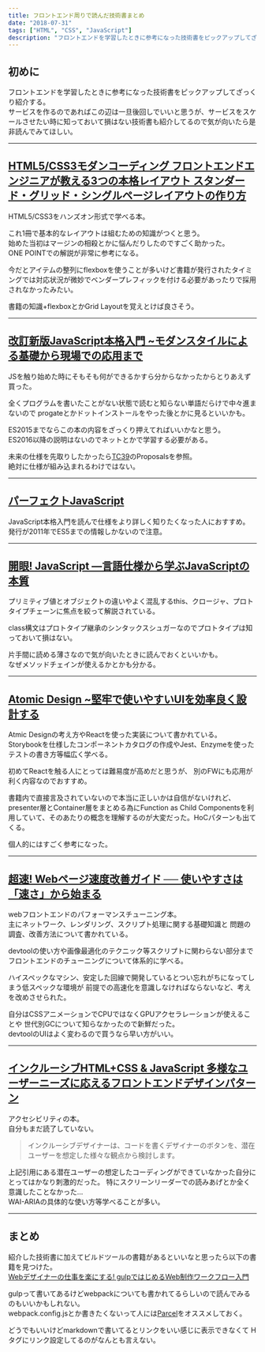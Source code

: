 ```yaml
---
title: フロントエンド周りで読んだ技術書まとめ
date: "2018-07-31"
tags: ["HTML", "CSS", "JavaScript"]
description: "フロントエンドを学習したときに参考になった技術書をピックアップしてざっくり紹介する。"
---
```


## 初めに

フロントエンドを学習したときに参考になった技術書をピックアップしてざっくり紹介する。  
サービスを作るのであればこの辺は一旦後回しでいいと思うが、サービスをスケールさせたい時に知っておいて損はない技術書も紹介してるので気が向いたら是非読んでみてほしい。

***

## [HTML5/CSS3モダンコーディング フロントエンドエンジニアが教える3つの本格レイアウト スタンダード・グリッド・シングルページレイアウトの作り方](https://www.amazon.co.jp/HTML5-CSS3%E3%83%A2%E3%83%80%E3%83%B3%E3%82%B3%E3%83%BC%E3%83%87%E3%82%A3%E3%83%B3%E3%82%B0-%E3%83%95%E3%83%AD%E3%83%B3%E3%83%88%E3%82%A8%E3%83%B3%E3%83%89%E3%82%A8%E3%83%B3%E3%82%B8%E3%83%8B%E3%82%A2%E3%81%8C%E6%95%99%E3%81%88%E3%82%8B3%E3%81%A4%E3%81%AE%E6%9C%AC%E6%A0%BC%E3%83%AC%E3%82%A4%E3%82%A2%E3%82%A6%E3%83%88-%E3%82%B9%E3%82%BF%E3%83%B3%E3%83%80%E3%83%BC%E3%83%89%E3%83%BB%E3%82%B0%E3%83%AA%E3%83%83%E3%83%89%E3%83%BB%E3%82%B7%E3%83%B3%E3%82%B0%E3%83%AB%E3%83%9A%E3%83%BC%E3%82%B8%E3%83%AC%E3%82%A4%E3%82%A2%E3%82%A6%E3%83%88%E3%81%AE%E4%BD%9C%E3%82%8A%E6%96%B9-%E5%90%89%E7%94%B0%E7%9C%9F%E9%BA%BB-ebook/dp/B0176GNY26)


HTML5/CSS3をハンズオン形式で学べる本。

これ1冊で基本的なレイアウトは組むための知識がつくと思う。  
始めた当初はマージンの相殺とかに悩んだりしたのですごく助かった。  
ONE POINTでの解説が非常に参考になる。

今だとアイテムの整列にflexboxを使うことが多いけど書籍が発行されたタイミングでは対応状況が微妙でベンダープレフィックを付ける必要があったりで採用されなかったみたい。  

書籍の知識+flexboxとかGrid Layoutを覚えとけば良さそう。

***

## [改訂新版JavaScript本格入門 ~モダンスタイルによる基礎から現場での応用まで](https://www.amazon.co.jp/%E6%94%B9%E8%A8%82%E6%96%B0%E7%89%88JavaScript%E6%9C%AC%E6%A0%BC%E5%85%A5%E9%96%80-%EF%BD%9E%E3%83%A2%E3%83%80%E3%83%B3%E3%82%B9%E3%82%BF%E3%82%A4%E3%83%AB%E3%81%AB%E3%82%88%E3%82%8B%E5%9F%BA%E7%A4%8E%E3%81%8B%E3%82%89%E7%8F%BE%E5%A0%B4%E3%81%A7%E3%81%AE%E5%BF%9C%E7%94%A8%E3%81%BE%E3%81%A7-%E5%B1%B1%E7%94%B0-%E7%A5%A5%E5%AF%9B-ebook/dp/B01LYO6C1N/ref=la_B004LR8730_1_1?s=books&ie=UTF8&qid=1533037295&sr=1-1)

JSを触り始めた時にそもそも何ができるかすら分からなかったからとりあえず買った。  

全くプログラムを書いたことがない状態で読むと知らない単語だらけで中々進まないので
progateとかドットインストールをやった後とかに見るといいかも。  

ES2015までならこの本の内容をざっくり押えてればいいかなと思う。  
ES2016以降の説明はないのでネットとかで学習する必要がある。  

未来の仕様を先取りしたかったら[TC39](https://github.com/tc39/proposals "TC39")のProposalsを参照。  
絶対に仕様が組み込まれるわけではない。

***

## [パーフェクトJavaScript](https://www.amazon.co.jp/%E3%83%91%E3%83%BC%E3%83%95%E3%82%A7%E3%82%AF%E3%83%88JavaScript-PERFECT-4-%E4%BA%95%E4%B8%8A-%E8%AA%A0%E4%B8%80%E9%83%8E/dp/477414813X/ref=sr_1_cc_1?s=aps&ie=UTF8&qid=1533037501&sr=1-1-catcorr&keywords=%E3%83%91%E3%83%BC%E3%83%95%E3%82%A7%E3%82%AF%E3%83%88JavaScript)

JavaScript本格入門を読んで仕様をより詳しく知りたくなった人におすすめ。  
発行が2011年でES5までの情報しかないので注意。

***

## [開眼! JavaScript ―言語仕様から学ぶJavaScriptの本質](https://www.amazon.co.jp/%E9%96%8B%E7%9C%BC-JavaScript-%E2%80%95%E8%A8%80%E8%AA%9E%E4%BB%95%E6%A7%98%E3%81%8B%E3%82%89%E5%AD%A6%E3%81%B6JavaScript%E3%81%AE%E6%9C%AC%E8%B3%AA-Cody-Lindley/dp/487311621X/ref=pd_sbs_14_4?_encoding=UTF8&pd_rd_i=487311621X&pd_rd_r=2bbf403b-94b7-11e8-8125-f39d062bfc34&pd_rd_w=nmsTs&pd_rd_wg=GwoZO&pf_rd_i=desktop-dp-sims&pf_rd_m=AN1VRQENFRJN5&pf_rd_p=5805929820760247504&pf_rd_r=9NP2M1ARDQ0B6S398QWC&pf_rd_s=desktop-dp-sims&pf_rd_t=40701&psc=1&refRID=9NP2M1ARDQ0B6S398QWC)

プリミティブ値とオブジェクトの違いやよく混乱するthis、クロージャ、プロトタイプチェーンに焦点を絞って解説されている。

class構文はプロトタイプ継承のシンタックスシュガーなのでプロトタイプは知っておいて損はない。

片手間に読める薄さなので気が向いたときに読んでおくといいかも。  
なぜメソッドチェインが使えるかとかも分かる。

***

## [Atomic Design ~堅牢で使いやすいUIを効率良く設計する](https://www.amazon.co.jp/Atomic-Design-%E5%A0%85%E7%89%A2%E3%81%A7%E4%BD%BF%E3%81%84%E3%82%84%E3%81%99%E3%81%84UI%E3%82%92%E5%8A%B9%E7%8E%87%E8%89%AF%E3%81%8F%E8%A8%AD%E8%A8%88%E3%81%99%E3%82%8B-%E4%BA%94%E8%97%A4-%E4%BD%91%E5%85%B8/dp/477419705X)

Atmic Designの考え方やReactを使った実装について書かれている。  
Storybookを仕様したコンポーネントカタログの作成やJest、Enzymeを使ったテストの書き方等幅広く学べる。

初めてReactを触る人にとっては難易度が高めだと思うが、
別のFWにも応用が利く内容なのでおすすめ。

書籍内で直接言及されていないので本当に正しいかは自信がないけれど、
presenter層とContainer層をまとめる為にFunction as Child Componentsを利用していて、そのあたりの概念を理解するのが大変だった。HoCパターンも出てくる。  

個人的にはすごく参考になった。

***

## [超速! Webページ速度改善ガイド ── 使いやすさは「速さ」から始まる](https://www.amazon.co.jp/Web%E3%83%9A%E3%83%BC%E3%82%B8%E9%80%9F%E5%BA%A6%E6%94%B9%E5%96%84%E3%82%AC%E3%82%A4%E3%83%89-%E4%BD%BF%E3%81%84%E3%82%84%E3%81%99%E3%81%95%E3%81%AF%E3%80%8C%E9%80%9F%E3%81%95%E3%80%8D%E3%81%8B%E3%82%89%E5%A7%8B%E3%81%BE%E3%82%8B-WEB-PRESS-plus/dp/477419400X/ref=sr_1_1?s=books&ie=UTF8&qid=1533037600&sr=1-1&keywords=%E8%B6%85%E9%80%9F%21+Web%E3%83%9A%E3%83%BC%E3%82%B8%E9%80%9F%E5%BA%A6%E6%94%B9%E5%96%84%E3%82%AC%E3%82%A4%E3%83%89+%E2%94%80%E2%94%80+%E4%BD%BF%E3%81%84%E3%82%84%E3%81%99%E3%81%95%E3%81%AF%E3%80%8C%E9%80%9F%E3%81%95%E3%80%8D%E3%81%8B%E3%82%89%E5%A7%8B%E3%81%BE%E3%82%8B)

webフロントエンドのパフォーマンスチューニング本。  
主にネットワーク、レンダリング、スクリプト処理に関する基礎知識と
問題の調査、改善方法について書かれている。

devtoolの使い方や画像最適化のテクニック等スクリプトに関わらない部分までフロントエンドのチューニングについて体系的に学べる。

ハイスペックなマシン、安定した回線で開発しているとつい忘れがちになってしまう低スペックな環境が
前提での高速化を意識しなければならないなど、考えを改めさせられた。

自分はCSSアニメーションでCPUではなくGPUアクセラレーションが使えることや
世代別GCについて知らなかったので新鮮だった。  
devtoolのUIはよく変わるので買うなら早い方がいい。

***

## [インクルーシブHTML+CSS & JavaScript 多様なユーザーニーズに応えるフロントエンドデザインパターン](https://www.amazon.co.jp/%E3%82%A4%E3%83%B3%E3%82%AF%E3%83%AB%E3%83%BC%E3%82%B7%E3%83%96HTML-JavaScript-%E5%A4%9A%E6%A7%98%E3%81%AA%E3%83%A6%E3%83%BC%E3%82%B6%E3%83%BC%E3%83%8B%E3%83%BC%E3%82%BA%E3%81%AB%E5%BF%9C%E3%81%88%E3%82%8B%E3%83%95%E3%83%AD%E3%83%B3%E3%83%88%E3%82%A8%E3%83%B3%E3%83%89%E3%83%87%E3%82%B6%E3%82%A4%E3%83%B3%E3%83%91%E3%82%BF%E3%83%BC%E3%83%B3-Heydon-Pickering/dp/4862463878/ref=pd_sim_14_3?_encoding=UTF8&pd_rd_i=4862463878&pd_rd_r=6533a717-94b7-11e8-9a0c-938d818ef9b1&pd_rd_w=Igu0O&pd_rd_wg=YHBIo&pf_rd_i=desktop-dp-sims&pf_rd_m=AN1VRQENFRJN5&pf_rd_p=7990452376513976631&pf_rd_r=5B3C29MSXD3M07K87KZZ&pf_rd_s=desktop-dp-sims&pf_rd_t=40701&psc=1&refRID=5B3C29MSXD3M07K87KZZ)

アクセシビリティの本。  
自分もまだ読了していない。

>インクルーシブデザイナーは、コードを書くデザイナーのボタンを、潜在ユーザーを想定した様々な観点から検討します。

上記引用にある潜在ユーザーの想定したコーディングができていなかった自分にとってはかなり刺激的だった。
特にスクリーンリーダーでの読みあげとか全く意識したことなかった…  
WAI-ARIAの具体的な使い方等学べることが多い。  

***

## まとめ

紹介した技術書に加えてビルドツールの書籍があるといいなと思ったら以下の書籍を見つけた。  
[Webデザイナーの仕事を楽にする! gulpではじめるWeb制作ワークフロー入門](https://www.amazon.co.jp/Web%E3%83%87%E3%82%B6%E3%82%A4%E3%83%8A%E3%83%BC%E3%81%AE%E4%BB%95%E4%BA%8B%E3%82%92%E6%A5%BD%E3%81%AB%E3%81%99%E3%82%8B-gulp%E3%81%A7%E3%81%AF%E3%81%98%E3%82%81%E3%82%8BWeb%E5%88%B6%E4%BD%9C%E3%83%AF%E3%83%BC%E3%82%AF%E3%83%95%E3%83%AD%E3%83%BC%E5%85%A5%E9%96%80-%E4%B8%AD%E6%9D%91-%E5%8B%87%E5%B8%8C/dp/4863542402)

gulpって書いてあるけどwebpackについても書かれてるらしいので読んでみるのもいいかもしれない。  
webpack.config.jsとか書きたくないって人には[Parcel](https://parceljs.org/)をオススメしておく。

どうでもいいけどmarkdownで書いてるとリンクをいい感じに表示できなくて
Hタグにリンク設定してるのがなんとも言えない。